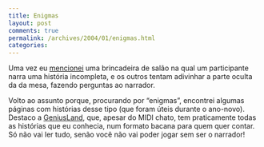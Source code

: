 ```yaml
---
title: Enigmas
layout: post
comments: true
permalink: /archives/2004/01/enigmas.html
categories:
---
```

Uma vez eu <a href="200205.html#post_416926">mencionei</a> uma brincadeira de salão na qual um participante narra uma história incompleta, e os outros tentam adivinhar a parte oculta da da mesa, fazendo perguntas ao narrador.

Volto ao assunto porque, procurando por &#8220;enigmas&#8221;, encontrei algumas páginas com histórias desse tipo (que foram úteis durante o ano-novo). Destaco a <a href="http://members.tripod.com/~geniusbr/" >GeniusLand</a>, que, apesar do MIDI chato, tem praticamente todas as histórias que eu conhecia, num formato bacana para quem quer contar. Só não vai ler tudo, senão você não vai poder jogar sem ser o narrador!